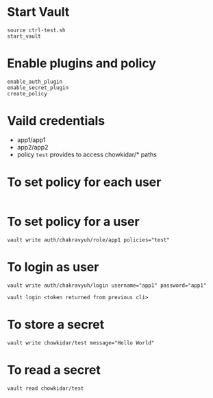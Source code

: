 # Start Vault

```
source ctrl-test.sh
start_vault
```

# Enable plugins and policy

```
enable_auth_plugin
enable_secret_plugin
create_policy

```

# Vaild credentials
- app1/app1
- app2/app2
- policy `test` provides to access chowkidar/* paths

# To set policy for each user

```

```

# To set policy for a user

```
vault write auth/chakravyuh/role/app1 policies="test"
```

# To login as user

```
vault write auth/chakravyuh/login username="app1" password="app1"

vault login <token returned from previous cli>

```

# To store a secret

```
vault write chowkidar/test message="Hello World"
```

# To read a secret

```
vault read chowkidar/test
```


